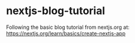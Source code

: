 # nextjs-blog-tutorial
Following the basic blog tutorial from nextjs.org at: https://nextjs.org/learn/basics/create-nextjs-app
